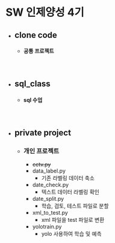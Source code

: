SW 인제양성 4기
===============
* ## clone code
  * #### 공통 프로젝트
<br>

* ## sql_class
  * #### sql 수업
<br>
  
* ## private project
  * ### 개인 프로젝트
    * ~~cctv.py~~
    * data_label.py 
      * 기존 라벨링 데이터 축소
    * date_check.py
      * 텍스트 데이터 라벨링 확인
    * date_split.py
      * 학습, 검토, 테스트 파일로 분할
    * xml_to_test.py
      * xml 파일을 test 파일로 변환
    * yolotrain.py
      * yolo 사용하여 학습 및 예측
